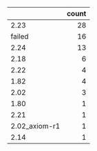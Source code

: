 |               |   count |
|:--------------|--------:|
| 2.23          |      28 |
| failed        |      16 |
| 2.24          |      13 |
| 2.18          |       6 |
| 2.22          |       4 |
| 1.82          |       4 |
| 2.02          |       3 |
| 1.80          |       1 |
| 2.21          |       1 |
| 2.02_axiom-r1 |       1 |
| 2.14          |       1 |